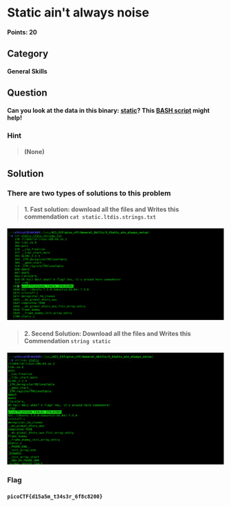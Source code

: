 # Static ain't always noise
#### Points: 20

## Category
#### General Skills

## Question
#### Can you look at the data in this binary: [static](https://mercury.picoctf.net/static/0f6ea599582dcce7b4f1ba94e3617baf/static)? This [BASH script](https://mercury.picoctf.net/static/0f6ea599582dcce7b4f1ba94e3617baf/ltdis.sh) might help!

### Hint
>#### (None)

## Solution
### There are two types of solutions to this problem
>#### 1. Fast solution: download all the files and Writes this commendation `cat static.ltdis.strings.txt`

![flag](1.png) 

>#### 2. Secend Solution: Download all the files and Writes this Commendation `string static`

![flag](2.png)




### Flag
#### `picoCTF{d15a5m_t34s3r_6f8c8200}`